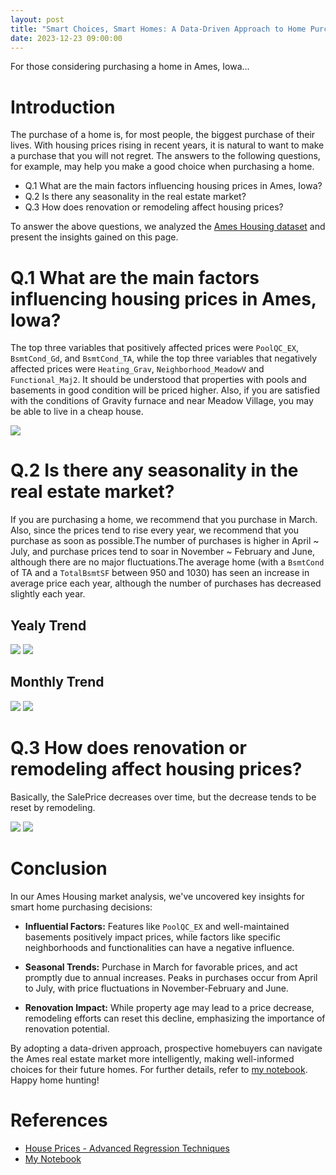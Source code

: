 ```yaml
---
layout: post
title: "Smart Choices, Smart Homes: A Data-Driven Approach to Home Purchases in Ames"
date: 2023-12-23 09:00:00
---
```


For those considering purchasing a home in Ames, Iowa...

# Introduction

The purchase of a home is, for most people, the biggest purchase of their lives. With housing prices rising in recent years, it is natural to want to make a purchase that you will not regret. The answers to the following questions, for example, may help you make a good choice when purchasing a home.

- Q.1 What are the main factors influencing housing prices in Ames, Iowa?
- Q.2 Is there any seasonality in the real estate market?
- Q.3 How does renovation or remodeling affect housing prices?


To answer the above questions, we analyzed the [Ames Housing dataset](https://www.kaggle.com/c/house-prices-advanced-regression-techniques/overview) and present the insights gained on this page.

# Q.1 What are the main factors influencing housing prices in Ames, Iowa?

The top three variables that positively affected prices were `PoolQC_EX`, `BsmtCond_Gd`, and `BsmtCond_TA`, while the top three variables that negatively affected prices were `Heating_Grav`, `Neighborhood_MeadowV` and `Functional_Maj2`. It should be understood that properties with pools and basements in good condition will be priced higher. Also, if you are satisfied with the conditions of Gravity furnace and near Meadow Village, you may be able to live in a cheap house.

![](https://github.com/soyaoki/soyaoki.github.io/blob/main/_posts/img/2023-12-24-feature-importance.png)

# Q.2 Is there any seasonality in the real estate market?

If you are purchasing a home, we recommend that you purchase in March. Also, since the prices tend to rise every year, we recommend that you purchase as soon as possible.The number of purchases is higher in April ~ July, and purchase prices tend to soar in November ~ February and June, although there are no major fluctuations.The average home (with a `BsmtCond` of TA and a `TotalBsmtSF` between 950 and 1030) has seen an increase in average price each year, although the number of purchases has decreased slightly each year.

## Yealy Trend
![](https://github.com/soyaoki/soyaoki.github.io/blob/main/_posts/img/2023-12-24-Count-of-PurchasingHouse-yearly.png)
![](https://github.com/soyaoki/soyaoki.github.io/blob/main/_posts/img/2023-12-24-SalePrice-yearly.png)

## Monthly Trend
![](https://github.com/soyaoki/soyaoki.github.io/blob/main/_posts/img/2023-12-24-Count-of-PurchasingHouse-monthly.png)
![](https://github.com/soyaoki/soyaoki.github.io/blob/main/_posts/img/2023-12-24-SalePrice-monthly.png)

# Q.3 How does renovation or remodeling affect housing prices?

Basically, the SalePrice decreases over time, but the decrease tends to be reset by remodeling.

![](https://github.com/soyaoki/soyaoki.github.io/blob/main/_posts/img/2023-12-24-Age-Remod-and-NoRemod.png)
![](https://github.com/soyaoki/soyaoki.github.io/blob/main/_posts/img/2023-12-24-Age-from-Build-and-Remod.png)


# Conclusion

In our Ames Housing market analysis, we've uncovered key insights for smart home purchasing decisions:

- **Influential Factors:** Features like `PoolQC_EX` and well-maintained basements positively impact prices, while factors like specific neighborhoods and functionalities can have a negative influence.

- **Seasonal Trends:** Purchase in March for favorable prices, and act promptly due to annual increases. Peaks in purchases occur from April to July, with price fluctuations in November-February and June.

- **Renovation Impact:** While property age may lead to a price decrease, remodeling efforts can reset this decline, emphasizing the importance of renovation potential.

By adopting a data-driven approach, prospective homebuyers can navigate the Ames real estate market more intelligently, making well-informed choices for their future homes. For further details, refer to [my notebook](https://github.com/soyaoki/DSND-Writing-a-Data-Scientist-Blog-Post). Happy home hunting!



# References
- [House Prices - Advanced Regression Techniques](https://www.kaggle.com/c/house-prices-advanced-regression-techniques/overview)
- [My Notebook](https://github.com/soyaoki/DSND-Writing-a-Data-Scientist-Blog-Post)
